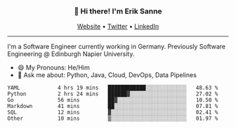 <h3 align="center">👋 Hi there! I'm Erik Sanne</h3>
<p align="center">
  <a href="https://eriksanne.com">Website</a> •
  <a href="https://twitter.com/ErikKonradSanne">Twitter</a> •
  <a href="https://www.linkedin.com/in/eriksanne/">LinkedIn</a>
</p>

---
I'm a Software Engineer currently working in Germany. Previously Software Engineering @ Edinburgh Napier University.

- 😄 My Pronouns: He/Him
- 💬 Ask me about: Python, Java, Cloud, DevOps, Data Pipelines

<!--START_SECTION:waka-->

```text
YAML            4 hrs 19 mins   ████████████░░░░░░░░░░░░░   48.63 %
Python          2 hrs 24 mins   ██████▓░░░░░░░░░░░░░░░░░░   27.02 %
Go              56 mins         ██▓░░░░░░░░░░░░░░░░░░░░░░   10.50 %
Markdown        41 mins         ██░░░░░░░░░░░░░░░░░░░░░░░   07.81 %
SQL             12 mins         ▓░░░░░░░░░░░░░░░░░░░░░░░░   02.41 %
Other           10 mins         ▒░░░░░░░░░░░░░░░░░░░░░░░░   01.97 %
```

<!--END_SECTION:waka-->
